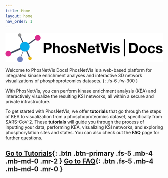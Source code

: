 ```yaml
---
title: Home
layout: home
nav_order: 1
---
```

![](/assets/images/docsnetvis.png)

Welcome to PhosNetVis Docs! PhosNetVis is a web-based platform for integrated kinase enrichment analyses and interactive 3D network visualizations of phosphoproteomics datasets.
{: .fs-6 .fw-300 }

With PhosNetVis, you can perform kinase enrichment analysis (KEA) and interactively visualize the resulting KSI networks, all within a secure and private infrastructure. 

To get started with PhosNetVis, we offer **tutorials** that go through the steps of KEA to visualization from a phosphoproteomics dataset, specifically from SARS-CoV-2. These **tutorials** will guide you through the process of inputting your data, performing KEA, visualizing KSI networks, and exploring phosphorylation sites and states. You can also check out the **FAQ** page for further questions. 

[Go to Tutorials](./docs/tutorials){: .btn .btn-primary .fs-5 .mb-4 .mb-md-0 .mr-2 } [Go to FAQ](./docs/FAQ.html){: .btn .fs-5 .mb-4 .mb-md-0 .mr-0 }
----

